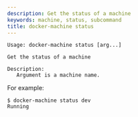 ```yaml
---
description: Get the status of a machine
keywords: machine, status, subcommand
title: docker-machine status
---
```

```none
Usage: docker-machine status [arg...]

Get the status of a machine

Description:
   Argument is a machine name.
```

For example:

    $ docker-machine status dev
    Running